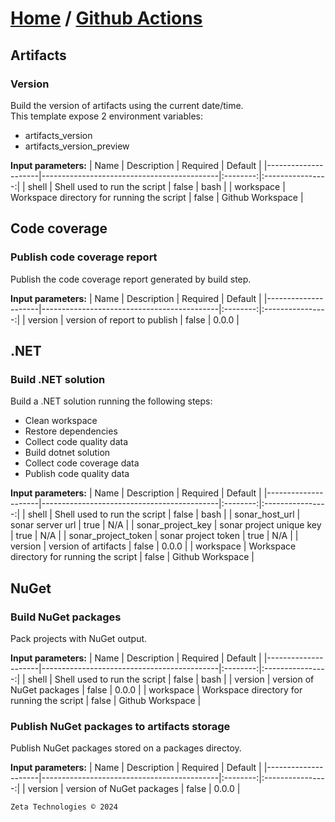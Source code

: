 # [Home](../index.md) / [Github Actions](./index.md)
## Artifacts
### Version
Build the version of artifacts using the current date/time.  
This template expose 2 environment variables:
- artifacts_version
- artifacts_version_preview

**Input parameters:**
| Name                | Description                                | Required | Default          |
|---------------------|--------------------------------------------|:--------:|:----------------:|
| shell               | Shell used to run the script               | false    | bash             |
| workspace           | Workspace directory for running the script | false    | Github Workspace |

## Code coverage
### Publish code coverage report
Publish the code coverage report generated by build step.

**Input parameters:**
| Name                | Description                                | Required | Default          |
|---------------------|--------------------------------------------|:--------:|:----------------:|
| version             | version of report to publish               | false    | 0.0.0            |

## .NET
### Build .NET solution
Build a .NET solution running the following steps:
- Clean workspace
- Restore dependencies
- Collect code quality data
- Build dotnet solution
- Collect code coverage data
- Publish code quality data

**Input parameters:**
| Name                | Description                                | Required | Default          |
|---------------------|--------------------------------------------|:--------:|:----------------:|
| shell               | Shell used to run the script               | false    | bash             |
| sonar_host_url      | sonar server url                           | true     | N/A              |
| sonar_project_key   | sonar project unique key                   | true     | N/A              |
| sonar_project_token | sonar project token                        | true     | N/A              |
| version             | version of artifacts                       | false    | 0.0.0            |
| workspace           | Workspace directory for running the script | false    | Github Workspace |

## NuGet
### Build NuGet packages
Pack projects with NuGet output.

**Input parameters:**
| Name                | Description                                | Required | Default          |
|---------------------|--------------------------------------------|:--------:|:----------------:|
| shell               | Shell used to run the script               | false    | bash             |
| version             | version of NuGet packages                  | false    | 0.0.0            |
| workspace           | Workspace directory for running the script | false    | Github Workspace |

### Publish NuGet packages to artifacts storage
Publish NuGet packages stored on a packages directoy.

**Input parameters:**
| Name                | Description                                | Required | Default          |
|---------------------|--------------------------------------------|:--------:|:----------------:|
| version             | version of NuGet packages                  | false    | 0.0.0            |

```
Zeta Technologies © 2024
```